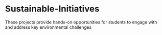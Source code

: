 # Sustainable-Initiatives
These projects provide hands-on opportunities for students to engage with and address key environmental challenges
